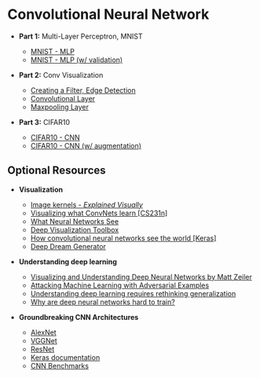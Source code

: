 # Convolutional Neural Network

* **Part 1:** Multi-Layer Perceptron, MNIST
    * [MNIST - MLP](mnist-mlp/mnist_mlp.ipynb)
    * [MNIST - MLP (w/ validation)](mnist-mlp/mnist_mlp_with_validation.ipynb)

* **Part 2:** Conv Visualization
    * [Creating a Filter, Edge Detection](conv-visualization/custom_filters.ipynb)
    * [Convolutional Layer](conv-visualization/conv_visualization.ipynb)
    * [Maxpooling Layer](conv-visualization/maxpooling_visualization.ipynb)

* **Part 3:** CIFAR10
    * [CIFAR10 - CNN](cifar-cnn/cifar10_cnn.ipynb)
    * [CIFAR10 - CNN (w/ augmentation)](cifar-cnn/cifar10_cnn_augmentation.ipynb)

## Optional Resources

* **Visualization**
    * [Image kernels - *Explained Visually*](http://setosa.io/ev/image-kernels/)
    * [Visualizing what ConvNets learn [CS231n]](http://cs231n.github.io/understanding-cnn/)
    * [What Neural Networks See](https://experiments.withgoogle.com/what-neural-nets-see)
    * [Deep Visualization Toolbox](https://www.youtube.com/watch?v=AgkfIQ4IGaM&t=78s)
    * [How convolutional neural networks see the world [Keras]](https://blog.keras.io/how-convolutional-neural-networks-see-the-world.html)
    * [Deep Dream Generator](https://deepdreamgenerator.com/)
    
* **Understanding deep learning**
    * [Visualizing and Understanding Deep Neural Networks by Matt Zeiler](https://www.youtube.com/watch?v=ghEmQSxT6tw)
    * [Attacking Machine Learning with Adversarial Examples](https://blog.openai.com/adversarial-example-research/)
    * [Understanding deep learning requires rethinking generalization](https://arxiv.org/abs/1611.03530)
    * [Why are deep neural networks hard to train?](http://neuralnetworksanddeeplearning.com/chap5.html)

* **Groundbreaking CNN Architectures**
    * [AlexNet](http://papers.nips.cc/paper/4824-imagenet-classification-with-deep-convolutional-neural-networks.pdf)
    * [VGGNet](https://arxiv.org/pdf/1409.1556.pdf)
    * [ResNet](https://arxiv.org/pdf/1512.03385v1.pdf)
    * [Keras documentation](https://keras.io/applications/)
    * [CNN Benchmarks](https://github.com/jcjohnson/cnn-benchmarks)